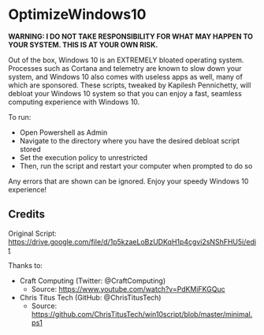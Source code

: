# OptimizeWindows10

**WARNING: I DO NOT TAKE RESPONSIBILITY FOR WHAT MAY HAPPEN TO YOUR SYSTEM. THIS IS AT YOUR OWN RISK.**

Out of the box, Windows 10 is an EXTREMELY bloated operating system. Processes such as Cortana and telemetry are known 
to slow down your system, and Windows 10 also comes with useless apps as well, many of which are sponsored. These 
scripts, tweaked by Kapilesh Pennichetty, will debloat your Windows 10 system so that you can enjoy a fast, seamless 
computing experience with Windows 10.

To run:
- Open Powershell as Admin
- Navigate to the directory where you have the desired debloat script stored
- Set the execution policy to unrestricted
- Then, run the script and restart your computer when prompted to do so

Any errors that are shown can be ignored. Enjoy your speedy Windows 10 experience!

## Credits

Original Script: https://drive.google.com/file/d/1p5kzaeLoBzUDKqH1p4cgvi2sNShFHU5i/edit

Thanks to:
- Craft Computing (Twitter: @CraftComputing)
    - Source: https://www.youtube.com/watch?v=PdKMiFKGQuc
- Chris Titus Tech (GitHub: @ChrisTitusTech)
    - Source: https://github.com/ChrisTitusTech/win10script/blob/master/minimal.ps1
